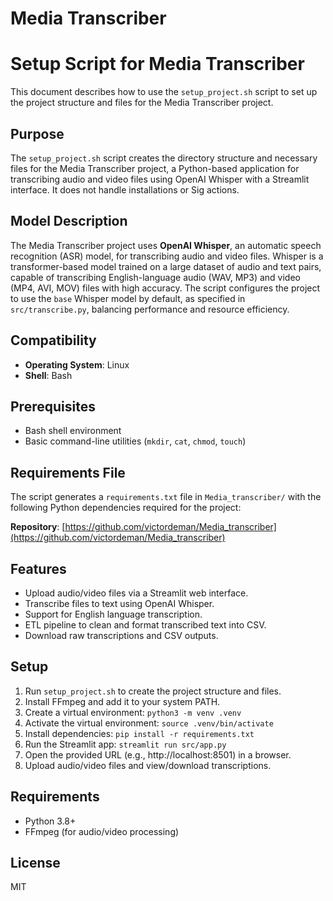 # Media Transcriber

# Setup Script for Media Transcriber

This document describes how to use the `setup_project.sh` script to set up the project structure and files for the Media Transcriber project.

## Purpose
The `setup_project.sh` script creates the directory structure and necessary files for the Media Transcriber project, a Python-based application for transcribing audio and video files using OpenAI Whisper with a Streamlit interface. It does not handle installations or Sig actions.

## Model Description
The Media Transcriber project uses **OpenAI Whisper**, an automatic speech recognition (ASR) model, for transcribing audio and video files. Whisper is a transformer-based model trained on a large dataset of audio and text pairs, capable of transcribing English-language audio (WAV, MP3) and video (MP4, AVI, MOV) files with high accuracy. The script configures the project to use the `base` Whisper model by default, as specified in `src/transcribe.py`, balancing performance and resource efficiency.

## Compatibility
- **Operating System**: Linux
- **Shell**: Bash

## Prerequisites
- Bash shell environment
- Basic command-line utilities (`mkdir`, `cat`, `chmod`, `touch`)

## Requirements File
The script generates a `requirements.txt` file in `Media_transcriber/` with the following Python dependencies required for the project:

**Repository**: [https://github.com/victordeman/Media_transcriber](https://github.com/victordeman/Media_transcriber)

## Features
- Upload audio/video files via a Streamlit web interface.
- Transcribe files to text using OpenAI Whisper.
- Support for English language transcription.
- ETL pipeline to clean and format transcribed text into CSV.
- Download raw transcriptions and CSV outputs.

## Setup
1. Run `setup_project.sh` to create the project structure and files.
2. Install FFmpeg and add it to your system PATH.
3. Create a virtual environment: `python3 -m venv .venv`
4. Activate the virtual environment: `source .venv/bin/activate`
5. Install dependencies: `pip install -r requirements.txt`
6. Run the Streamlit app: `streamlit run src/app.py`
7. Open the provided URL (e.g., http://localhost:8501) in a browser.
8. Upload audio/video files and view/download transcriptions.

## Requirements
- Python 3.8+
- FFmpeg (for audio/video processing)

## License
MIT
